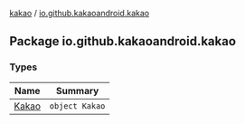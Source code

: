 [kakao](../index.md) / [io.github.kakaoandroid.kakao](./index.md)

## Package io.github.kakaoandroid.kakao

### Types

| Name | Summary |
|---|---|
| [Kakao](-kakao/index.md) | `object Kakao` |
